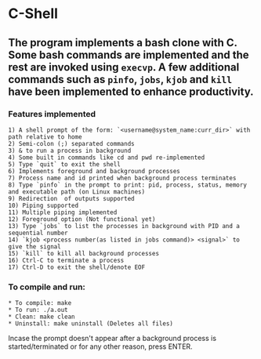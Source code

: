 C-Shell
=====
## The program implements a bash clone with C. Some bash commands are implemented and the rest are invoked using `execvp`. A few additional commands such as `pinfo`, `jobs`, `kjob` and `kill` have been implemented to enhance productivity.

### Features implemented
	1) A shell prompt of the form: `<username@system_name:curr_dir>` with path relative to home
	2) Semi-colon (;) separated commands
	3) & to run a process in background
	4) Some built in commands like cd and pwd re-implemented
	5) Type `quit` to exit the shell
	6) Implements foreground and background processes
	7) Process name and id printed when background process terminates
	8) Type `pinfo` in the prompt to print: pid, process, status, memory and executable path (on Linux machines)
	9) Redirection  of outputs supported
	10) Piping supported
	11) Multiple piping implemented
	12) Foreground option (Not functional yet)
	13) Type `jobs` to list the processes in background with PID and a sequential number
	14) `kjob <process number(as listed in jobs command)> <signal>` to give the signal
	15) `kill` to kill all background processes
	16) Ctrl-C to terminate a process
	17) Ctrl-D to exit the shell/denote EOF

### To compile and run:
	* To compile: make
	* To run: ./a.out
	* Clean: make clean
	* Uninstall: make uninstall (Deletes all files)

Incase the prompt doesn't appear after a background process is started/terminated or for any other reason, press ENTER.
